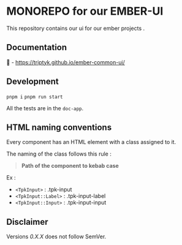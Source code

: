 # MONOREPO for our EMBER-UI

This repository contains our ui for our ember projects .

## Documentation 

🚧 - https://triptyk.github.io/ember-common-ui/

## Development

`pnpm i`
`pnpm run start`

All the tests are in the `doc-app`.

## HTML naming conventions

Every component has an HTML element with a class assigned to it.

The naming of the class follows this rule : 

> **Path of the component to kebab case**

Ex : 
  - `<TpkInput>` : .tpk-input
  - `<TpkInput::Label>` : .tpk-input-label
  - `<TpkInput::Input>` : .tpk-input-input

##  Disclaimer

Versions *0.X.X* does not follow SemVer.